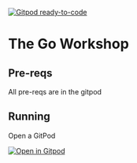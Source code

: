 [![Gitpod ready-to-code](https://img.shields.io/badge/Gitpod-ready--to--code-blue?logo=gitpod)](https://gitpod.io/#https://github.com/delve/StudyingBooks/-/tree/master/TheGoWorkshop/ReadMe.md)
# The Go Workshop

## Pre-reqs

All pre-reqs are in the gitpod

## Running
Open a GitPod

[![Open in Gitpod](https://gitpod.io/button/open-in-gitpod.svg)](https://gitpod.io/#https://github.com/delve/StudyingBooks/-/tree/master/TheGoWorkshop/ReadMe.md)

